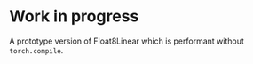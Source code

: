 # Work in progress

A prototype version of Float8Linear which is performant without `torch.compile`.
